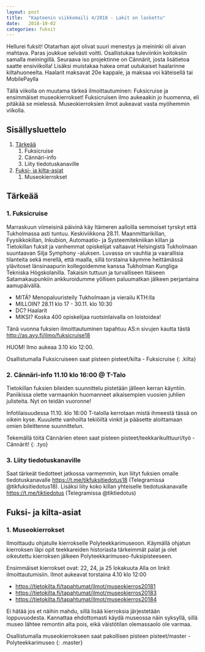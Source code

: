 ```yaml
---
layout: post
title:  "Kapteenin viikkomaili 4/2018 - Lakit on laskettu"
date:   2018-10-02
categories: fuksit
---
```


Hellurei fuksit! Otatarhan ajot olivat suuri menestys ja meininki oli aivan mahtava. Paras joukkue selvästi voitti. Osallistukaa tuleviinkin koitoksiin samalla meiningillä. Seuraava iso projektinne on Cännärit, josta lisätietoa saatte ensiviikolla! Lisäksi muistakaa hakea omat uutukaiset haalarinne kiltahuoneelta. Haalarit maksavat 20e kappale, ja maksaa voi käteisellä tai MobilePaylla


Tällä viikolla on muutama tärkeä ilmoittautuminen: Fuksicruise ja ensimmäiset museokierrokset! Fuksicruisen ilmo aukeaakin jo huomenna, eli pitäkää se mielessä. Museokierroksien ilmot aukeavat vasta myöhemmin viikolla.


## Sisällysluettelo
1.	[Tärkeää](#tärkeää)
	1. Fuksicruise
	2. Cännäri-info
	3. Liity tiedotuskanaville
2. [Fuksi- ja kilta-asiat](#fuksi--ja-kilta-asiat)
	1. Museokierrokset

## Tärkeää

### 1. Fuksicruise
Marraskuun viimeisinä päivinä käy Itämeren aalloilla semmoiset tyrskyt että Tukholmassa asti tuntuu. Keskiviikkona 28.11. Maanmittarikillan, Fyysikkokillan, Inkubion, Automaatio- ja Systeemitekniikan killan ja Tietokillan fuksit ja vanhemmat opiskelijat valtaavat Helsingistä Tukholmaan suuntaavan Silja Symphony -aluksen. Luvassa on vauhtia ja vaarallisia tilanteita sekä merellä, että maalla, sillä torstaina käymme heittämässä ylävitoset länsinaapurin kollegoidemme kanssa Tukholman Kungliga Tekniska Högskolanilla. Takaisin tuttuun ja turvalliseen Itäiseen Satamakaupunkiin ankkuroidumme yöllisen paluumatkan jälkeen perjantaina aamupäivällä.

* MITÄ? Menopaluuristeily Tukholmaan ja vierailu KTH:lla 
* MILLOIN? 28.11 klo 17 - 30.11. klo 10:30 
* DC? Haalarit 
* MIKSI? Koska 400 opiskelijaa ruotsinlaivalla on loistoidea!

Tänä vuonna fuksien ilmoittautuminen tapahtuu AS:n sivujen kautta tästä <http://as.ayy.fi/ilmo/fuksicruise18> 

HUOM! Ilmo aukeaa 3.10 klo 12:00.

Osallistumalla Fuksicruiseen saat pisteen pisteet/kilta - Fuksicruise
{: .kilta}

### 2. Cännäri-info 11.10 klo 16:00 @ T-Talo
Tietokillan fuksien bileiden suunnittelu pistetään jälleen kerran käyntiin. Paniikissa olette varmaankin huomanneet aikaisempien vuosien juhlien julisteita. Nyt on teidän vuoronne!

Infotilaisuudessa 11.10. klo 16:00 T-talolla kerrotaan mistä ihmeestä tässä on oikein kyse. Kuuulette vanhoilta tekiöiltä vinkit ja pääsette aloittamaan omien bileittenne suunnittelun.

Tekemällä töitä Cännärien eteen saat pisteen pisteet/teekkarikulttuuri/työ - Cännärit!
{: .tyo}

### 3. Liity tiedotuskanaville
Saat tärkeät tiedotteet jatkossa varmemmin, kun liityt fuksien omalle tiedotuskanavalle <https://t.me/tikfuksitiedotus18> (Telegramissa @tikfuksitiedotus18). Lisäksi liity koko killan yhteiselle tiedotuskanavalle <https://t.me/tiktiedotus> (Telegramissa @tiktiedotus)


## Fuksi- ja kilta-asiat

### 1. Museokierrokset
Ilmoittaudu ohjatulle kierrokselle Polyteekkarimuseoon. Käymällä ohjatun kierroksen läpi opit teekkareiden historiasta tärkeimmät palat ja olet oikeutettu kierroksen jälkeen Polyteekkarimuseo-fuksipisteeseen.

Ensimmäiset kierrokset ovat:
22, 24, ja 25 lokakuuta
Alla on linkit ilmoittautumisiin. Ilmot aukeavat torstaina 4.10 klo 12:00
* <https://tietokilta.fi/tapahtumat/ilmot/museokierros20181>
* <https://tietokilta.fi/tapahtumat/ilmot/museokierros20183>
* <https://tietokilta.fi/tapahtumat/ilmot/museokierros20184>

Ei hätää jos et näihin mahdu, sillä lisää kierroksia järjestetään loppuvuodesta. Kannattaa ehdottomasti käydä museossa näin syksyllä, sillä museo lähtee remontin alta pois, eikä väistötilan olemassaolo ole varmaa.

Osallistumalla museokierrokseen saat pakollisen pisteen pisteet/master - Polyteekkarimuseo
{: .master}